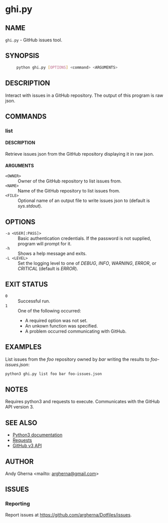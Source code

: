 # ghi.py

## NAME

`ghi.py` - GitHub issues tool.

## SYNOPSIS

```bash
     python ghi.py [OPTIONS] <command> <ARGUMENTS>
```

## DESCRIPTION

Interact with issues in a GitHub repository. The output of this program is raw json.

## COMMANDS

### list

#### DESCRIPTION

Retrieve issues json from the GitHub repository displaying it in raw json.

#### ARGUMENTS

<dl>
  <dt><code>&lt;OWNER&gt;</code>
  <dd>Owner of the GitHub repository to list issues from.
  <dt><code>&lt;NAME&gt;</code>
  <dd>Name of the GitHub repository to list issues from.
  <dt><code>&lt;FILE&gt;</code>
  <dd>Optional name of an output file to write issues json to (default is <em>sys.stdout</em>).
</dl>

## OPTIONS

<dl>
  <dt><code>-a &lt;USER[:PASS]&gt;</code>
  <dd>Basic authentication credentials. If the password is not supplied, program will prompt for it.
  <dt><code>-h</code>
  <dd>Shows a help message and exits.
  <dt><code>-L &lt;LEVEL&gt;</code>
  <dd>Set the logging level to one of <em>DEBUG</em>, <em>INFO</em>, <em>WARNING</em>, <em>ERROR</em>, or <em>CRITICAL</em> (default is <em>ERROR</em>).
</dl>

## EXIT STATUS

<dl>
  <dt><code>0</code>
  <dd>Successful run.
  <dt><code>1</code>
  <dd>One of the following occurred:
    <ul>
      <li>A required option was not set.
      <li>An unkown function was specified.
      <li>A problem occurred communicating with GitHub.
    </ul>
</dl>

## EXAMPLES

List issues from the *foo* repository owned by *bar* writing the results to *foo-issues.json*:

```bash
python3 ghi.py list foo bar foo-issues.json
```

## NOTES

Requires python3 and requests to execute. Communicates with the GitHub API version 3.

## SEE ALSO

* [Python3 documentation](https://docs.python.org/3/)
* [Requests](http://docs.python-requests.org/en/master/)
* [GitHub v3 API](https://developer.github.com/v3/)

## AUTHOR

Andy Gherna <mailto: argherna@gmail.com>

## ISSUES

### Reporting

Report issues at https://github.com/argherna/Dotfiles/issues.

